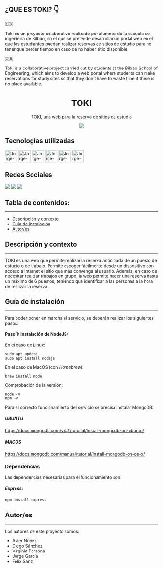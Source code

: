 ## ¿QUE ES TOKI? 👇
🇪🇸

Toki es un proyecto colaborativo realizado por alumnos de la escuela de ingeniería de Bilbao, en el que se pretende desarrollar un portal web en el que los estudiantes puedan realizar reservas de sitios de estudio para no tener que perder tiempo en caso de no haber sitio disponible.

🇬🇧

Toki is a collaborative project carried out by students at the Bilbao School of Engineering, which aims to develop a web portal where students can make reservations for study sites so that they don't have to waste time if there is no place available.

<h1 align="center"> TOKI</h1>
<p align="center"> TOKI, una web para la reserva de sitios de estudio</p>
<p align="center"><img src="https://i.imgur.com/5xXSPlF.png"/></p> 

## Tecnologías utilizadas

<div style="display: incline_block"><cbr>
  <img align="center" alt="Jorge-C" heigth ="30" width="40" src="https://img.icons8.com/color/48/000000/html-5--v1.png"/>
  <img align="center" alt="Jorge-C" heigth ="30" width="40" src="https://img.icons8.com/color/48/000000/javascript--v1.png"/>
  <img align="center" alt="Jorge-C" heigth ="30" width="40" src="https://img.icons8.com/color/48/000000/nodejs.png"/>
  <img align="center" alt="Jorge-Java" heigth ="30" width="40" src="https://cdn.jsdelivr.net/gh/devicons/devicon/icons/java/java-original.svg"/>
  <img align="center" alt="Jorge-C" heigth ="30" width="40" src="https://img.icons8.com/color/48/000000/mongodb.png"/>
  <img align="center" alt="Jorge-C" heigth ="30" width="40" src="https://cdn.jsdelivr.net/gh/devicons/devicon/icons/docker/docker-original-wordmark.svg" />

  </div>
  
## Redes Sociales
  <p align ="left">
    
<img src="https://img.icons8.com/color/48/000000/linkedin.png"/></a>
<img src="https://img.icons8.com/color/48/000000/instagram-new--v1.png"/></a>
<img src="https://img.icons8.com/color/48/000000/gmail-new.png"/>


## Tabla de contenidos:
---

- [Descripción y contexto](#descripción-y-contexto)
- [Guía de instalación](#guía-de-instalación)
- [Autor/es](#autores)

## Descripción y contexto
---
TOKI es una web que permite realizar la reserva anticipada de un puesto de estudio o de trabajo. Permite escoger fácilmente desde un dispositivo con acceso a Internet el sitio que más convenga al usuario. Además, en caso de necesitar realizar trabajos en grupo, la web permite hacer una reserva hasta un máximo de 6 puestos, teniendo que identificar a las personas a la hora de realizar la reserva.

 	
## Guía de instalación
---
Para poder poner en marcha el servicio, se deberán realizar los siguientes pasos:
 #### Paso 1: Instalación de NodeJS:
 En el caso de Linux:

    sudo apt update
    sudo apt install nodejs

En el caso de MacOS (con *Homebrew*):
 
    brew install node

Comprobación de la versión:
 
    node -v
    npm -v

 
  Para el correcto funcionamiento del servicio se precisa instalar MongoDB: 
  
  ##### UBUNTU
  https://docs.mongodb.com/v4.2/tutorial/install-mongodb-on-ubuntu/
  
  ##### MACOS
  
  https://docs.mongodb.com/manual/tutorial/install-mongodb-on-os-x/
 
  
### Dependencias
  
Las dependencias necesarias para el funcionamiento son:
  
  ##### Express:
  
    npm install express



## Autor/es
---
Los autores de este proyecto somos:
- Asier Núñez
- Diego Sánchez
- Virginia Persona
- Jorge García
- Felix Sanz
